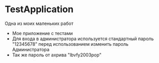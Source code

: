 # TestApplication
Одна из моих маленьких работ
- Мое приложение с тестами
- Для входа в администратора используется  стандартный пароль "12345678" перед использованием  изменить пароль Администратора
- Так же пароль от ахрива "lbvfy2003pop"
